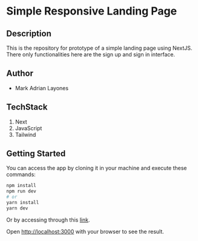 # Simple Responsive Landing Page

## Description
This is the repository for prototype of a simple landing page using NextJS. There only functionalities here are the sign up and sign in interface.
## Author
-   Mark Adrian Layones

## TechStack
1. Next
2. JavaScript
3. Tailwind

## Getting Started

You can access the app by cloning it in your machine and execute these commands:

```bash
npm install
npm run dev
# or
yarn install
yarn dev
```
Or by accessing through this [link](https://prototype-buy1take1-landing.vercel.app).

Open [http://localhost:3000](http://localhost:3000) with your browser to see the result.
